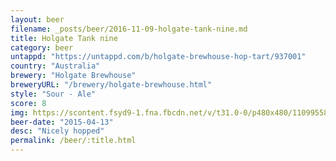 ```yaml
---
layout: beer
filename: _posts/beer/2016-11-09-holgate-tank-nine.md
title: Holgate Tank nine
category: beer
untappd: "https://untappd.com/b/holgate-brewhouse-hop-tart/937001"
country: "Australia"
brewery: "Holgate Brewhouse"
breweryURL: "/brewery/holgate-brewhouse.html"
style: "Sour - Ale"
score: 8
img: https://scontent.fsyd9-1.fna.fbcdn.net/v/t31.0-0/p480x480/11099558_10153225354708745_902540998621637913_o.jpg?_nc_cat=102&_nc_sid=e007fa&_nc_ohc=LEmaz1OoKsYAX8X88sb&_nc_ht=scontent.fsyd9-1.fna&tp=6&oh=c77a13ec45ec564d1b4d4885aaa8622c&oe=5F93D279
beer-date: "2015-04-13"
desc: "Nicely hopped"
permalink: /beer/:title.html
---
```

